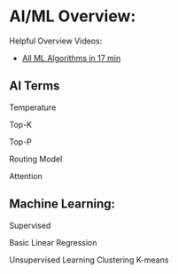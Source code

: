 # AI/ML Overview:

Helpful Overview Videos:
- [All ML Algorithms in 17 min](https://www.youtube.com/watch?v=E0Hmnixke2g)


## AI Terms
Temperature

Top-K

Top-P

Routing Model

Attention

## Machine Learning:

Supervised

Basic Linear Regression

Unsupervised Learning
Clustering
K-means
